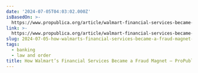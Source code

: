 ```yaml
---
date: '2024-07-05T04:03:02.000Z'
isBasedOn: >-
  https://www.propublica.org/article/walmart-financial-services-became-fraud-magnet-gift-cards-money-laundering
link: >-
  https://www.propublica.org/article/walmart-financial-services-became-fraud-magnet-gift-cards-money-laundering
slug: 2024-07-05-how-walmarts-financial-services-became-a-fraud-magnet-propublica
tags:
  - banking
  - law and order
title: How Walmart’s Financial Services Became a Fraud Magnet — ProPublica
---
```

 
